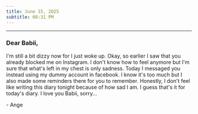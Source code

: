 ```yaml
---
title: June 15, 2025
subtitle: 08:31 PM
---
```

---

### Dear Babii,

I'm still a bit dizzy now for I just woke up. Okay, so earlier I saw that you already blocked me on Instagram. I don't know how to feel anymore but I'm sure that what's left in my chest is only sadness. Today I messaged you instead using my dummy account in facebook. I know it's too much but I also made some reminders there for you to remember. Honestly, I don't feel like writing this diary tonight because of how sad I am. I guess that's it for today's diary. I love you Babii, sorry...

\- Ange
